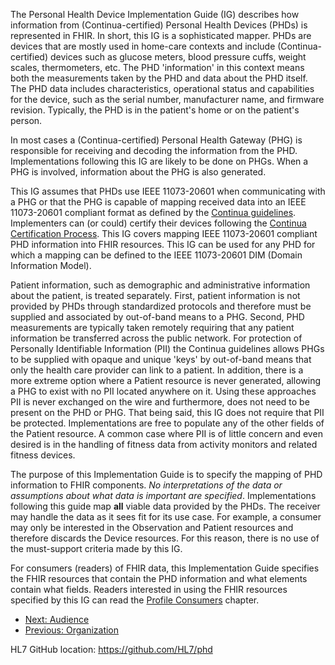 The Personal Health Device Implementation Guide (IG) describes how information from (Continua-certified) Personal Health Devices (PHDs) is represented in FHIR. In short, this IG is a sophisticated mapper. PHDs are devices that are mostly used in home-care contexts and include (Continua-certified) devices such as glucose meters, blood pressure cuffs, weight scales, thermometers, etc. The PHD 'information' in this context means both the measurements taken by the PHD and data about the PHD itself. The PHD data includes characteristics, operational status and capabilities for the device, such as the serial number, manufacturer name, and firmware revision. Typically, the PHD is in the patient's home or on the patient's person.

In most cases a (Continua-certified) Personal Health Gateway (PHG) is responsible for receiving and decoding the information from the PHD. Implementations following this IG are likely to be done on PHGs. When a PHG is involved, information about the PHG is also generated.

This IG assumes that PHDs use IEEE 11073-20601 when communicating with a PHG or that the PHG is capable of mapping received data into an IEEE 11073-20601 compliant format as defined by the [Continua guidelines](https://www.pchalliance.org/continua-design-guidelines). Implementers can (or could) certify their devices following the [Continua Certification Process](https://www.pchalliance.org/continua-certified-continua-compliant-process). This IG covers mapping IEEE 11073-20601 compliant PHD information into FHIR resources. This IG can be used for any PHD for which a mapping can be defined to the IEEE 11073-20601 DIM (Domain Information Model).

Patient information, such as demographic and administrative information about the patient, is treated separately. First, patient information is not provided by PHDs through standardized protocols and therefore must be supplied and associated by out-of-band means to a PHG. Second, PHD measurements are typically taken remotely requiring that any patient information be transferred across the public network. For protection of Personally Identifiable Information (PII) the Continua guidelines allows PHGs to be supplied with opaque and unique 'keys' by out-of-band means that only the health care provider can link to a patient. In addition, there is a more extreme option where a Patient resource is never generated, allowing a PHG to exist with no PII located anywhere on it. Using these approaches PII is never exchanged on the wire and furthermore, does not need to be present on the PHD or PHG. That being said, this IG does not require that PII be protected. Implementations are free to populate any of the other fields of the Patient resource. A common case where PII is of little concern and even desired is in the handling of fitness data from activity monitors and related fitness devices.

The purpose of this Implementation Guide is to specify the mapping of PHD information to FHIR components. *No interpretations of the data or assumptions about what data is important are specified*. Implementations following this guide map **all** viable data provided by the PHDs. The receiver may handle the data as it sees fit for its use case. For example, a consumer may only be interested in the Observation and Patient resources and therefore discards the Device resources. For this reason, there is no use of the must-support criteria made by this IG.

For consumers (readers) of FHIR data, this Implementation Guide specifies the FHIR resources that contain the PHD information and what elements contain what fields. Readers interested in using the FHIR resources specified by this IG can read the  [Profile Consumers](ProfileConsumers.html) chapter.

 - [Next: Audience](Audience.html)
 - [Previous: Organization](Organization.html)

HL7 GitHub location: https://github.com/HL7/phd
